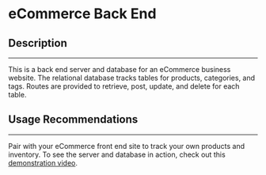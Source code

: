 # eCommerce Back End

## Description

---

This is a back end server and database for an eCommerce business website. The relational database tracks tables for products, categories, and tags. Routes are provided to retrieve, post, update, and delete for each table.

## Usage Recommendations

---

Pair with your eCommerce front end site to track your own products and inventory. To see the server and database in action, check out this [demonstration video](https://watch.screencastify.com/v/qYgh2kE6mKQTDLdcTTdM).
